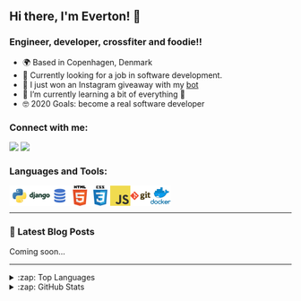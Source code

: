 ## Hi there, I'm Everton! 👋

### Engineer, developer, crossfiter and foodie!!

- 🌍 Based in Copenhagen, Denmark
- 💼 Currently looking for a job in software development.
- 🤖 I just won an Instagram giveaway with my [bot](https://github.com/everspader/instagram-bot)
- 📖 I’m currently learning a bit of everything 🤣
- 🤓 2020 Goals: become a real software developer


### Connect with me:

[<img src="https://img.shields.io/badge/linkedin-%230077B5.svg?&style=for-the-badge&logo=linkedin&logoColor=white" />][linkedin]
[<img src="https://img.shields.io/badge/instagram-%23E4405F.svg?&style=for-the-badge&logo=instagram&logoColor=white">][instagram]


### Languages and Tools:

<img align="left" alt="Python" width="36px" src="https://raw.githubusercontent.com/github/explore/80688e429a7d4ef2fca1e82350fe8e3517d3494d/topics/python/python.png"/>
<img align="left" alt="SQL" width="36px" src="https://raw.githubusercontent.com/github/explore/80688e429a7d4ef2fca1e82350fe8e3517d3494d/topics/django/django.png" />
<img align="left" alt="SQL" width="36px" src="https://raw.githubusercontent.com/github/explore/80688e429a7d4ef2fca1e82350fe8e3517d3494d/topics/sql/sql.png" />
<img align="left" alt="HTML5" width="36px" src="https://raw.githubusercontent.com/github/explore/80688e429a7d4ef2fca1e82350fe8e3517d3494d/topics/html/html.png" />
<img align="left" alt="CSS3" width="36px" src="https://raw.githubusercontent.com/github/explore/80688e429a7d4ef2fca1e82350fe8e3517d3494d/topics/css/css.png" />
<img align="left" alt="JavaScript" width="36px" src="https://raw.githubusercontent.com/github/explore/80688e429a7d4ef2fca1e82350fe8e3517d3494d/topics/javascript/javascript.png" />
<img align="left" alt="Git" width="36px" src="https://raw.githubusercontent.com/github/explore/80688e429a7d4ef2fca1e82350fe8e3517d3494d/topics/git/git.png" />
<img align="left" alt="Docker" width="36px" src="https://raw.githubusercontent.com/github/explore/80688e429a7d4ef2fca1e82350fe8e3517d3494d/topics/docker/docker.png" />

<br />
<br />

---

### 📕 Latest Blog Posts

<!-- BLOG-POST-LIST:START -->
Coming soon...
<!-- BLOG-POST-LIST:END -->

---

<details>
  <summary>:zap: Top Languages</summary>
    <img align="left" alt="everspader's Top Languages" src="https://github-readme-stats.vercel.app/api/top-langs/?username=everspader" />
</details>

<details>
  <summary>:zap: GitHub Stats</summary>
    <img align="left" alt="everspader's GitHub Stats" src="https://github-readme-stats.codestackr.vercel.app/api?username=everspader&&hide=stars&show_icons=true&hide_border=true" />
</details>

[instagram]: https://instagram.com/everspader
[linkedin]: https://linkedin.com/in/evertonspader

